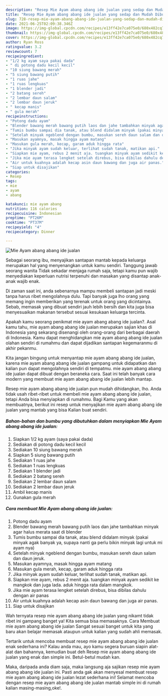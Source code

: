 ```yaml
---
description: "Resep Mie Ayam abang abang ide jualan yang sedap dan Mudah Dibuat"
title: "Resep Mie Ayam abang abang ide jualan yang sedap dan Mudah Dibuat"
slug: 728-resep-mie-ayam-abang-abang-ide-jualan-yang-sedap-dan-mudah-dibuat
date: 2021-06-25T02:09:38.346Z
image: https://img-global.cpcdn.com/recipes/e13ff42e7ca075e0/680x482cq70/mie-ayam-abang-abang-ide-jualan-foto-resep-utama.jpg
thumbnail: https://img-global.cpcdn.com/recipes/e13ff42e7ca075e0/680x482cq70/mie-ayam-abang-abang-ide-jualan-foto-resep-utama.jpg
cover: https://img-global.cpcdn.com/recipes/e13ff42e7ca075e0/680x482cq70/mie-ayam-abang-abang-ide-jualan-foto-resep-utama.jpg
author: Ryan Ross
ratingvalue: 3.2
reviewcount: 7
recipeingredient:
- "1/2 kg ayam saya pakai dada"
- " di potong dadu kecil kecil"
- "10 siung bawang merah"
- "5 siung bawang putih"
- "1 ruas jahe"
- "1 ruas lengkuas"
- "1 blender jadi"
- "2 batang sereh"
- "2 lembar daun salam"
- "2 lembar daun jeruk"
- " kecap manis"
- " gula merah"
recipeinstructions:
- "Potong dadu ayam"
- "Blender bawang merah bawang putih laos dan jahe tambahkan minyak agar halus merata saat di blender"
- "Tumis bumbu sampai dia tanak, atau blend didalam minyak (pakai minyak agak banyak ya, supaya nanti ga perlu bikin minyak lagi untuk mi ayam nya)"
- "Setelah minyak ngeblend dengan bumbu, masukan sereh daun salam dan daun jeruk."
- "Masukan ayamnya, masak hingga ayam matang"
- "Masukan gula merah, kecap, garam aduk hingga rata"
- "Jika minyak ayam sudah keluar, terlihat sudah tanak, matikan api."
- "Siapkan mie ayam, rebus 2 menit aja. tuangkan minyak ayam sedikit ke mangkok dan juga lada. aduk hingga rata dalam mangkok."
- "Jika mie ayam terasa lengket setelah direbus, bisa dibilas dahulu dengan air panas"
- "Air untuk kuahnya adalah kecap asin daun bawang dan juga air panas."
- "Siap untuk disajikan"
categories:
- Resep
tags:
- mie
- ayam
- abang

katakunci: mie ayam abang 
nutrition: 116 calories
recipecuisine: Indonesian
preptime: "PT26M"
cooktime: "PT37M"
recipeyield: "4"
recipecategory: Dinner

---
```



![Mie Ayam abang abang ide jualan](https://img-global.cpcdn.com/recipes/e13ff42e7ca075e0/680x482cq70/mie-ayam-abang-abang-ide-jualan-foto-resep-utama.jpg)

Sebagai seorang ibu, menyajikan santapan mantab kepada keluarga merupakan hal yang menyenangkan untuk kamu sendiri. Tanggung jawab seorang  wanita Tidak sekadar menjaga rumah saja, tetapi kamu pun wajib menyediakan keperluan nutrisi terpenuhi dan masakan yang disantap anak-anak wajib enak.

Di zaman  saat ini, anda sebenarnya mampu membeli santapan jadi meski tanpa harus ribet mengolahnya dulu. Tapi banyak juga lho orang yang memang ingin memberikan yang terenak untuk orang yang dicintainya. Sebab, memasak yang dibuat sendiri jauh lebih bersih dan kita juga bisa menyesuaikan makanan tersebut sesuai kesukaan keluarga tercinta. 



Apakah kamu seorang penikmat mie ayam abang abang ide jualan?. Asal kamu tahu, mie ayam abang abang ide jualan merupakan sajian khas di Indonesia yang sekarang disenangi oleh orang-orang dari berbagai daerah di Indonesia. Kamu dapat menghidangkan mie ayam abang abang ide jualan olahan sendiri di rumahmu dan dapat dijadikan santapan kegemaranmu di akhir pekanmu.

Kita jangan bingung untuk menyantap mie ayam abang abang ide jualan, karena mie ayam abang abang ide jualan gampang untuk didapatkan dan kalian pun dapat mengolahnya sendiri di tempatmu. mie ayam abang abang ide jualan dapat dibuat dengan beraneka cara. Saat ini telah banyak cara modern yang membuat mie ayam abang abang ide jualan lebih mantap.

Resep mie ayam abang abang ide jualan pun mudah dihidangkan, lho. Anda tidak usah ribet-ribet untuk membeli mie ayam abang abang ide jualan, tetapi Anda bisa menyiapkan di rumahmu. Bagi Kamu yang akan membuatnya, berikut ini resep untuk menyajikan mie ayam abang abang ide jualan yang mantab yang bisa Kalian buat sendiri.

<!--inarticleads1-->

##### Bahan-bahan dan bumbu yang dibutuhkan dalam menyiapkan Mie Ayam abang abang ide jualan:

1. Siapkan 1/2 kg ayam (saya pakai dada)
1. Sediakan  di potong dadu kecil kecil
1. Sediakan 10 siung bawang merah
1. Siapkan 5 siung bawang putih
1. Sediakan 1 ruas jahe
1. Sediakan 1 ruas lengkuas
1. Sediakan 1 blender jadi
1. Sediakan 2 batang sereh
1. Sediakan 2 lembar daun salam
1. Sediakan 2 lembar daun jeruk
1. Ambil  kecap manis
1. Gunakan  gula merah




<!--inarticleads2-->

##### Cara membuat Mie Ayam abang abang ide jualan:

1. Potong dadu ayam
1. Blender bawang merah bawang putih laos dan jahe tambahkan minyak agar halus merata saat di blender
1. Tumis bumbu sampai dia tanak, atau blend didalam minyak (pakai minyak agak banyak ya, supaya nanti ga perlu bikin minyak lagi untuk mi ayam nya)
1. Setelah minyak ngeblend dengan bumbu, masukan sereh daun salam dan daun jeruk.
1. Masukan ayamnya, masak hingga ayam matang
1. Masukan gula merah, kecap, garam aduk hingga rata
1. Jika minyak ayam sudah keluar, terlihat sudah tanak, matikan api.
1. Siapkan mie ayam, rebus 2 menit aja. tuangkan minyak ayam sedikit ke mangkok dan juga lada. aduk hingga rata dalam mangkok.
1. Jika mie ayam terasa lengket setelah direbus, bisa dibilas dahulu dengan air panas
1. Air untuk kuahnya adalah kecap asin daun bawang dan juga air panas.
1. Siap untuk disajikan




Wah ternyata resep mie ayam abang abang ide jualan yang nikamt tidak ribet ini gampang banget ya! Kita semua bisa memasaknya. Cara Membuat mie ayam abang abang ide jualan Sangat sesuai banget untuk kita yang baru akan belajar memasak ataupun untuk kalian yang sudah ahli memasak.

Tertarik untuk mencoba membuat resep mie ayam abang abang ide jualan enak sederhana ini? Kalau anda mau, ayo kamu segera buruan siapin alat-alat dan bahannya, kemudian buat deh Resep mie ayam abang abang ide jualan yang enak dan simple ini. Betul-betul mudah kan. 

Maka, daripada anda diam saja, maka langsung aja sajikan resep mie ayam abang abang ide jualan ini. Pasti anda gak akan menyesal membuat resep mie ayam abang abang ide jualan lezat sederhana ini! Selamat mencoba dengan resep mie ayam abang abang ide jualan mantab simple ini di rumah kalian masing-masing,oke!.

